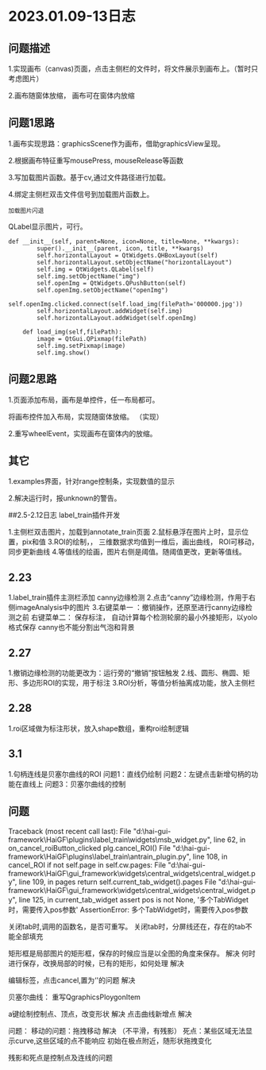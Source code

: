 
# 2023.01.09-13日志

## 问题描述

1.实现画布（canvas)页面，点击主侧栏的文件时，将文件展示到画布上。（暂时只考虑图片）

2.画布随窗体放缩， 画布可在窗体内放缩

## 问题1思路

1.画布实现思路：graphicsScene作为画布，借助graphicsView呈现。

2.根据画布特征重写mousePress, mouseRelease等函数

3.写加载图片函数。基于cv,通过文件路径进行加载。

4.绑定主侧栏双击文件信号到加载图片函数上。

```
加载图片闪退
```



QLabel显示图片，可行。

```
def __init__(self, parent=None, icon=None, title=None, **kwargs):
        super().__init__(parent, icon, title, **kwargs)
        self.horizontalLayout = QtWidgets.QHBoxLayout(self)
        self.horizontalLayout.setObjectName("horizontalLayout")
        self.img = QtWidgets.QLabel(self)
        self.img.setObjectName("img")
        self.openImg = QtWidgets.QPushButton(self)
        self.openImg.setObjectName("openImg")
        self.openImg.clicked.connect(self.load_img(filePath='000000.jpg'))
        self.horizontalLayout.addWidget(self.img)
        self.horizontalLayout.addWidget(self.openImg)

    def load_img(self,filePath):
        image = QtGui.QPixmap(filePath)
        self.img.setPixmap(image)
        self.img.show()

```



## 问题2思路

1.页面添加布局，画布是单控件，任一布局都可。

将画布控件加入布局，实现随窗体放缩。 （实现）

2.重写wheelEvent，实现画布在窗体内的放缩。



## 其它

1.examples界面，针对range控制条，实现数值的显示

2.解决运行时，报unknown的警告。

##2.5-2.12日志
label_train插件开发

1.主侧栏双击图片，加载到annotate_train页面
2.鼠标悬浮在图片上时，显示位置，pix和值
3.ROI的绘制，， 三维数据求均值到一维后，画出曲线， ROI可移动，同步更新曲线
4.等值线的绘画，图片右侧是阈值。随阈值更改，更新等值线。

## 2.23
1.label_train插件主测栏添加   canny边缘检测
2.点击“canny”边缘检测，作用于右侧imageAnalysis中的图片
3.右键菜单一 ：撤销操作，还原至进行canny边缘检测之前
  右键菜单二： 保存标注， 自动计算每个检测轮廓的最小外接矩形，以yolo格式保存
canny也不能分割出气泡和背景

## 2.27
1.撤销边缘检测的功能更改为：运行旁的“撤销”按钮触发
2.线、圆形、椭圆、矩形、多边形ROI的实现，用于标注
3.ROI分析，等值分析抽离成功能，放入主侧栏

## 2.28
1.roi区域做为标注形状，放入shape数组，重构roi绘制逻辑

## 3.1
1.句柄连线是贝塞尔曲线的ROI
问题1：直线仍绘制
问题2：左键点击新增句柄的功能在直线上
问题3：贝塞尔曲线的控制

## 问题
Traceback (most recent call last):
  File "d:\hai-gui-framework\HaiGF\plugins\label_train\widgets\msb_widget.py", line 62, in on_cancel_roiButton_clicked
    plg.cancel_ROI()
  File "d:\hai-gui-framework\HaiGF\plugins\label_train\antrain_plugin.py", line 108, in cancel_ROI
    if not self.page in self.cw.pages:
  File "d:\hai-gui-framework\HaiGF\gui_framework\widgets\central_widgets\central_widget.py", line 109, in pages
    return self.current_tab_widget().pages
  File "d:\hai-gui-framework\HaiGF\gui_framework\widgets\central_widgets\central_widget.py", line 125, in current_tab_widget
    assert pos is not None, '多个TabWidget时，需要传入pos参数'
AssertionError: 多个TabWidget时，需要传入pos参数

关闭tab时,调用的函数名，是否可重写。
关闭tab时，分屏线还在，存在的tab不能全部填充

矩形框是局部图片的矩形框，保存的时候应当是以全图的角度来保存。 解决
何时进行保存，改换局部的时候，已有的矩形，如何处理            解决

编辑标签，点击cancel,置为‘'的问题                          解决

贝塞尔曲线：  重写QgraphicsPloygonItem

a键绘制控制点、顶点，改变形状                               解决
点击曲线新增点                                             解决

问题：
移动的问题：拖拽移动 解决 （不平滑，有残影）
死点：某些区域无法显示curve,这些区域的点不能响应
初始在极点附近，随形状拖拽变化

残影和死点是控制点及连线的问题
